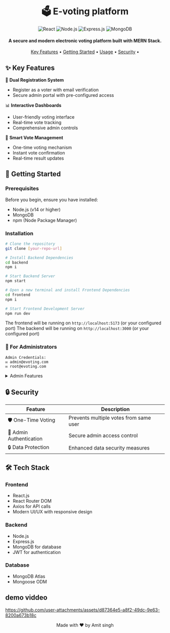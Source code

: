 <h1 align="center">
  <br>
  🗳️ E-voting platform
  <br>
</h1>

<p align="center">
  <img src="https://img.shields.io/badge/React-20232A?style=for-the-badge&logo=react&logoColor=61DAFB" alt="React">
  <img src="https://img.shields.io/badge/Node.js-43853D?style=for-the-badge&logo=node.js&logoColor=white" alt="Node.js">
  <img src="https://img.shields.io/badge/Express-000000?style=for-the-badge&logo=express&logoColor=white" alt="Express.js">
  <img src="https://img.shields.io/badge/MongoDB-4EA94B?style=for-the-badge&logo=mongodb&logoColor=white" alt="MongoDB">
</p>

<h4 align="center">A secure and modern electronic voting platform built with MERN Stack.</h4>

<p align="center">
  <a href="#✨-key-features">Key Features</a> •
  <a href="#🚀-getting-started">Getting Started</a> •
  <a href="#💻-usage">Usage</a> •
  <a href="#🔒-security">Security</a> •
</p>


## ✨ Key Features

🔐 **Dual Registration System**
- Register as a voter with email verification
- Secure admin portal with pre-configured access

📊 **Interactive Dashboards**
- User-friendly voting interface
- Real-time vote tracking
- Comprehensive admin controls

🎯 **Smart Vote Management**
- One-time voting mechanism
- Instant vote confirmation
- Real-time result updates

## 🚀 Getting Started

### Prerequisites

Before you begin, ensure you have installed:
- Node.js (v14 or higher)
- MongoDB
- npm (Node Package Manager)

### Installation

```bash
# Clone the repository
git clone [your-repo-url]

# Install Backend Dependencies
cd backend
npm i

# Start Backend Server
npm start

# Open a new terminal and install Frontend Dependencies
cd frontend
npm i

# Start Frontend Development Server
npm run dev
```

The frontend will be running on `http://localhost:5173` (or your configured port)
The backend will be running on `http://localhost:3000` (or your configured port)

### 👑 For Administrators

```plaintext
Admin Credentials:
✉️ admin@evoting.com
✉️ root@evoting.com
```

<details>
<summary>Admin Features</summary>

- 📊 View real-time statistics
- 👥 Manage candidates
- 📈 Track voter registration
- 📋 Generate reports
</details>

## 🔒 Security

| Feature | Description |
|---------|-------------|
| 🛡️ One-Time Voting | Prevents multiple votes from same user |
| 🔐 Admin Authentication | Secure admin access control |
| 🔒 Data Protection | Enhanced data security measures |

## 🛠️ Tech Stack

### Frontend
- React.js
- React Router DOM
- Axios for API calls
- Modern UI/UX with responsive design

### Backend
- Node.js
- Express.js
- MongoDB for database
- JWT for authentication

### Database
- MongoDB Atlas
- Mongoose ODM


## demo viddeo


https://github.com/user-attachments/assets/d87364e5-a8f2-49dc-9e63-8200a673b18c





<p align="center">
  Made with ❤️ by Amit singh
</p>
